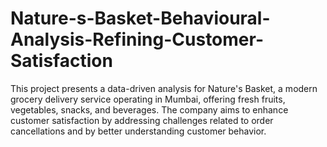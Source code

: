 # Nature-s-Basket-Behavioural-Analysis-Refining-Customer-Satisfaction
This project presents a data-driven analysis for Nature's Basket, a modern grocery delivery service operating in Mumbai, offering fresh fruits, vegetables, snacks, and beverages. The company aims to enhance customer satisfaction by addressing challenges related to order cancellations and by better understanding customer behavior.
